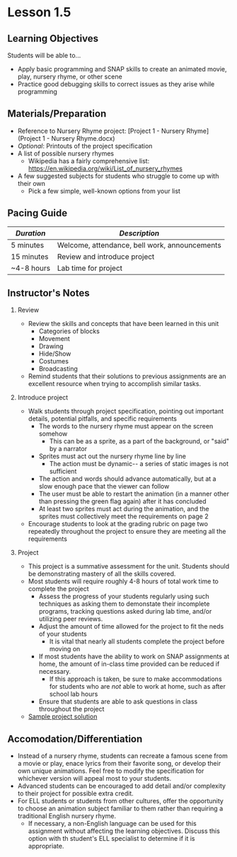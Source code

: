 # Lesson 1.5

## Learning Objectives
Students will be able to...
* Apply basic programming and SNAP skills to create an animated movie, play, nursery rhyme, or other scene
* Practice good debugging skills to correct issues as they arise while programming


## Materials/Preparation
* Reference to Nursery Rhyme project: [Project 1 - Nursery Rhyme](Project 1 - Nursery Rhyme.docx)
* _Optional_: Printouts of the project specification
* A list of possible nursery rhymes
    * Wikipedia has a fairly comprehensive list: https://en.wikipedia.org/wiki/List_of_nursery_rhymes
* A few suggested subjects for students who struggle to come up with their own
    * Pick a few simple, well-known options from your list

## Pacing Guide
|_Duration_|_Description_|
|--|--|
|5 minutes|Welcome, attendance, bell work, announcements|
|15 minutes|Review and introduce project|
|~4-8 hours|Lab time for project|

## Instructor's Notes
1. Review
    * Review the skills and concepts that have been learned in this unit
        * Categories of blocks
        * Movement
        * Drawing
        * Hide/Show
        * Costumes
        * Broadcasting
    * Remind students that their solutions to previous assignments are an excellent resource when trying to accomplish similar tasks.

2. Introduce project
    * Walk students through project specification, pointing out important details, potential pitfalls, and specific requirements
        * The words to the nursery rhyme must appear on the screen somehow
            * This can be as a sprite, as a part of the background, or "said" by a narrator
        * Sprites must act out the nursery rhyme line by line
            * The action must be dynamic-- a series of static images is not sufficient
        * The action and words should advance automatically, but at a slow enough pace that the viewer can follow
        * The user must be able to restart the animation (in a manner other than pressing the green flag again) after it has concluded
        * At least two sprites must act during the animation, and the sprites must collectively meet the requirements on page 2
    * Encourage students to look at the grading rubric on page two repeatedly throughout the project to ensure they are meeting all the requirements

3. Project
    * This project is a summative assessment for the unit.  Students should be demonstrating mastery of all the skills covered.
    * Most students will require roughly 4-8 hours of total work time to complete the project
        * Assess the progress of your students regularly using such techniques as asking them to demonstate their incomplete programs, tracking questions asked during lab time, and/or utilizing peer reviews.
        * Adjust the amount of time allowed for the project to fit the neds of your students
            * It is vital that nearly all students complete the project before moving on
        * If most students have the ability to work on SNAP assignments at home, the amount of in-class time provided can be reduced if necessary.
            * If this approach is taken, be sure to make accommodations for students who are _not_ able to work at home, such as after school lab hours
        * Ensure that students are able to ask questions in class throughout the project
    * [Sample project solution](http://snap.berkeley.edu/snapsource/snap.html#present:Username=brettwo&ProjectName=HickoryDickoryDock)


## Accomodation/Differentiation
* Instead of a nursery rhyme, students can recreate a famous scene from a movie or play, enace lyrics from their favorite song, or develop their own unique animations.  Feel free to modify the specification for whichever version will appeal most to your students.
* Advanced students can be encouraged to add detail and/or complexity to their project for possible extra credit.
* For ELL students or students from other cultures, offer the opportunity to choose an animation subject familiar to them rather than requiring a traditional English nursery rhyme.
    * If necessary, a non-English language can be used for this assignment without affecting the learning objectives.  Discuss this option with th student's ELL specialist to determine if it is appropriate.
